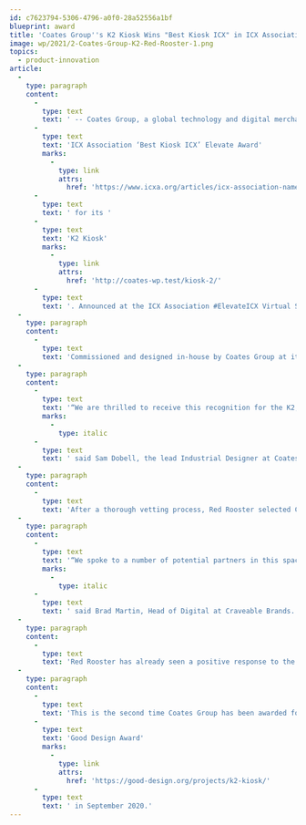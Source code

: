 ```yaml
---
id: c7623794-5306-4796-a0f0-28a52556a1bf
blueprint: award
title: 'Coates Group''s K2 Kiosk Wins "Best Kiosk ICX" in ICX Association''s Elevate Awards'
image: wp/2021/2-Coates-Group-K2-Red-Rooster-1.png
topics:
  - product-innovation
article:
  -
    type: paragraph
    content:
      -
        type: text
        text: ' -- Coates Group, a global technology and digital merchandising solutions provider, has won the '
      -
        type: text
        text: 'ICX Association ‘Best Kiosk ICX’ Elevate Award'
        marks:
          -
            type: link
            attrs:
              href: 'https://www.icxa.org/articles/icx-association-names-award-winners-in-interactive-customer-experience/'
      -
        type: text
        text: ' for its '
      -
        type: text
        text: 'K2 Kiosk'
        marks:
          -
            type: link
            attrs:
              href: 'http://coates-wp.test/kiosk-2/'
      -
        type: text
        text: '. Announced at the ICX Association #ElevateICX Virtual Symposium on July 15, 2021, the title was awarded to Coates Group for its K2 Kiosk that’s currently deployed in Red Rooster restaurants in Australia. The Best Kiosk ICX category recognizes achievement in self-service kiosk-based interactive customer experiences that create innovative and engaging brand experiences that solve a challenge or provide a new method of customer interaction.'
  -
    type: paragraph
    content:
      -
        type: text
        text: 'Commissioned and designed in-house by Coates Group at its global headquarters in Sydney, Australia, the K2 Self-Order Kiosk has redefined the industry benchmark in its form, function, and flexibility, delivering efficiency and customisation with style. The minimal form factor, design aesthetic and various mounting options allow the kiosk to integrate seamlessly into different environments, providing the foundation for truly immersive customer experience.'
  -
    type: paragraph
    content:
      -
        type: text
        text: '“We are thrilled to receive this recognition for the K2, which was an in-house exploratory design challenge that resulted in a truly reimagined version of the traditional self-order kiosk. More importantly, we are so pleased that our partners at Red Rooster are seeing such positive results since the launch of the K2 in the first eight stores,”'
        marks:
          -
            type: italic
      -
        type: text
        text: ' said Sam Dobell, the lead Industrial Designer at Coates Group involved in the design of the K2.'
  -
    type: paragraph
    content:
      -
        type: text
        text: 'After a thorough vetting process, Red Rooster selected Coates Group as the kiosk provider to support their store of the future vision, which includes a modern refurbishment of the stores and a focus on offering convenience, choice and flexibility to customers in how they order regardless of the location, size or footprint (i.e. food court, drive-thru, dine in, etc.).'
  -
    type: paragraph
    content:
      -
        type: text
        text: '“We spoke to a number of potential partners in this space, and ultimately selected Coates to deploy the K2 kiosk with a custom UI developed by Servy. One of the huge benefits of the K2 was the relatively simple technology used, but also the ease of serviceability, a hugely important factor when dealing with a franchised network of stores. A genuinely sleek and modern design that really was a cut above the rest in terms of visual appeal sealed the deal,”'
        marks:
          -
            type: italic
      -
        type: text
        text: ' said Brad Martin, Head of Digital at Craveable Brands.'
  -
    type: paragraph
    content:
      -
        type: text
        text: 'Red Rooster has already seen a positive response to the kiosk solution, and in some locations, as high as 35% of in-store sales shifting to kiosk within weeks of introduction.'
  -
    type: paragraph
    content:
      -
        type: text
        text: 'This is the second time Coates Group has been awarded for the K2 Kiosk. It received Australia’s esteemed '
      -
        type: text
        text: 'Good Design Award'
        marks:
          -
            type: link
            attrs:
              href: 'https://good-design.org/projects/k2-kiosk/'
      -
        type: text
        text: ' in September 2020.'
---
```

